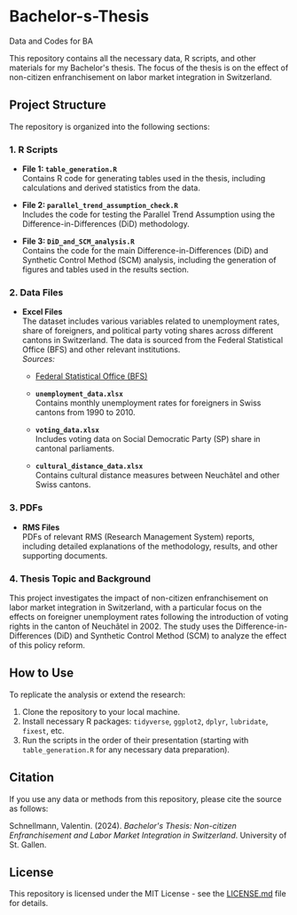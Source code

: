 # Bachelor-s-Thesis
Data and Codes for BA

This repository contains all the necessary data, R scripts, and other materials for my Bachelor's thesis. The focus of the thesis is on the effect of non-citizen enfranchisement on labor market integration in Switzerland.

## Project Structure
The repository is organized into the following sections:

### 1. R Scripts
- **File 1: `table_generation.R`**  
  Contains R code for generating tables used in the thesis, including calculations and derived statistics from the data.

- **File 2: `parallel_trend_assumption_check.R`**  
  Includes the code for testing the Parallel Trend Assumption using the Difference-in-Differences (DiD) methodology.

- **File 3: `DiD_and_SCM_analysis.R`**  
  Contains the code for the main Difference-in-Differences (DiD) and Synthetic Control Method (SCM) analysis, including the generation of figures and tables used in the results section.

### 2. Data Files
- **Excel Files**  
  The dataset includes various variables related to unemployment rates, share of foreigners, and political party voting shares across different cantons in Switzerland. The data is sourced from the Federal Statistical Office (BFS) and other relevant institutions.  
  *Sources:*  
  - [Federal Statistical Office (BFS)](https://www.bfs.admin.ch)

  - **`unemployment_data.xlsx`**  
    Contains monthly unemployment rates for foreigners in Swiss cantons from 1990 to 2010.

  - **`voting_data.xlsx`**  
    Includes voting data on Social Democratic Party (SP) share in cantonal parliaments.

  - **`cultural_distance_data.xlsx`**  
    Contains cultural distance measures between Neuchâtel and other Swiss cantons.

### 3. PDFs
- **RMS Files**  
  PDFs of relevant RMS (Research Management System) reports, including detailed explanations of the methodology, results, and other supporting documents.

### 4. Thesis Topic and Background
This project investigates the impact of non-citizen enfranchisement on labor market integration in Switzerland, with a particular focus on the effects on foreigner unemployment rates following the introduction of voting rights in the canton of Neuchâtel in 2002. The study uses the Difference-in-Differences (DiD) and Synthetic Control Method (SCM) to analyze the effect of this policy reform.

## How to Use
To replicate the analysis or extend the research:
1. Clone the repository to your local machine.
2. Install necessary R packages: `tidyverse`, `ggplot2`, `dplyr`, `lubridate`, `fixest`, etc.
3. Run the scripts in the order of their presentation (starting with `table_generation.R` for any necessary data preparation).

## Citation
If you use any data or methods from this repository, please cite the source as follows:

Schnellmann, Valentin. (2024). *Bachelor's Thesis: Non-citizen Enfranchisement and Labor Market Integration in Switzerland*. University of St. Gallen.

## License
This repository is licensed under the MIT License - see the [LICENSE.md](LICENSE.md) file for details.

